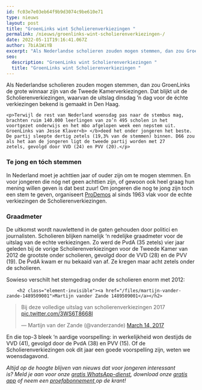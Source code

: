 ```yaml
---
id: fc03e7e03eb64f9b9d3074c9be610e71
type: nieuws
layout: post
title: "GroenLinks wint Scholierenverkiezingen "
permalink: /nieuws/groenlinks-wint-scholierenverkiezingen-/
date: 2022-05-11T19:16:41.067Z
author: 7biA1WiYB
excerpt: "Als Nederlandse scholieren zouden mogen stemmen, dan zou GroenLinks de grote winnaar zijn van de Tweede Kamerverkiezingen. Dat blijkt uit de Scholierenverkiezingen, waarvan de uitslag dinsdag ’n dag voor de échte verkiezingen bekend is gemaakt in Den Haag.   "
seo:
  description: "GroenLinks wint Scholierenverkiezingen "
  title: "GroenLinks wint Scholierenverkiezingen "
---
```

Als Nederlandse scholieren zouden mogen stemmen, dan zou GroenLinks de grote winnaar zijn van de Tweede Kamerverkiezingen. Dat blijkt uit de Scholierenverkiezingen, waarvan de uitslag dinsdag ’n dag voor de échte verkiezingen bekend is gemaakt in Den Haag.   

    <p>Terwijl de rest van Nederland woensdag pas naar de stembus mag, brachten ruim 140.000 leerlingen van zo’n 495 scholen in het voortgezet onderwijs en het mbo afgelopen week een nepstem uit. GroenLinks van Jesse Klaver<b> </b>deed het onder jongeren het beste. De partij sleepte dertig zetels (19,3% van de stemmen) binnen. D66 zou als het aan de jongeren ligt de tweede partij worden met 27 zetels, gevolgd door VVD (24) en PVV (20).</p>
<h3>Te jong en tóch stemmen</h3>
<p>In Nederland moet je achttien jaar of ouder zijn om te mogen stemmen. En voor jongeren die nóg net geen achttien zijn, of gewoon ook heel graag hun mening willen geven is dat best zuur! Om jongeren die nog te jong zijn toch een stem te geven, organiseert <a href="https://www.prodemos.nl/">ProDemos</a> al sinds 1963 vlak voor de echte verkiezingen de Scholierenverkiezingen.</p>
<h3>Graadmeter</h3>
<p>De uitkomst wordt nauwlettend in de gaten gehouden door politici en journalisten. Scholieren blijken namelijk ‘n redelijke graadmeter voor de uitslag van de echte verkiezingen. Zo werd de PvdA (35 zetels) vier jaar geleden bij de vorige Scholierenverkiezingen voor de Tweede Kamer van 2012 de grootste onder scholieren, gevolgd door de VVD (28) en de PVV (19). De PvdA kwam er nu bekaaid van af. Ze kregen maar acht zetels onder de scholieren. </p>
<p>Sowieso verschilt het stemgedrag onder de scholieren enorm met 2012:</p>
<p><div class="media media-element-container media-default"><div id="file-416248" class="file file-document file-text-oembed">

        <h2 class="element-invisible"><a href="/files/martijn-vander-zande-1489509001">Martijn vander Zande 1489509001</a></h2>
    
  
  <div class="content">
    
<blockquote class="twitter-tweet" data-width="550"><p lang="nl" dir="ltr">Bij deze volledige uitslag van scholierenverkiezingen 2017 <a href="https://t.co/3WS6T8668I">pic.twitter.com/3WS6T8668I</a></p>&mdash; Martijn van der Zande (@vanderzande) <a href="https://twitter.com/vanderzande/status/841687505393074177?ref_src=twsrc%5Etfw">March 14, 2017</a></blockquote>
<script async="" src="https://platform.twitter.com/widgets.js" charset="utf-8"></script>
  </div>

  
</div>
</div>
<p>En die top-3 bleek ‘n aardige voorspelling: in werkelijkheid won destijds de VVD (41), gevolgd door de PvdA (38) en PVV (15). Of de Scholierenverkiezingen ook dit jaar een goede voorspelling zijn, weten we woensdagavond.</p>
<p><em>Altijd op de hoogte blijven van nieuws dat voor jongeren interessant is? Meld je aan voor onze <a href="https://original.sevendays.nl/whatsapp">gratis WhatsApp-dienst</a>, download onze <a href="https://original.sevendays.nl/app">gratis app</a> of neem een <a href="https://abonneren.sevendays.nl/abonneren/abonnementen/ae/artikel">proefabonnement </a>op de krant!</em></p>  
